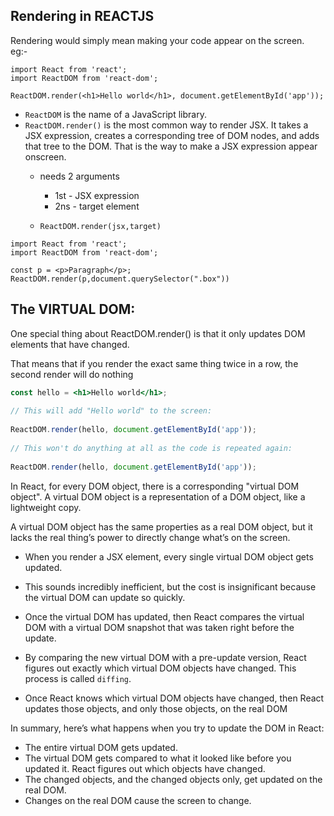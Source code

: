 ## Rendering in REACTJS
Rendering would simply mean making your code appear on the screen. <br>
eg:-
```JSX
import React from 'react';
import ReactDOM from 'react-dom';

ReactDOM.render(<h1>Hello world</h1>, document.getElementById('app'));
```
- `ReactDOM` is the name of a JavaScript library. 
- `ReactDOM.render()` is the most common way to render JSX. It takes a JSX expression, creates a corresponding tree of DOM nodes, and adds that tree to the DOM. That is the way to make a JSX expression appear onscreen. 
  - needs 2 arguments
    - 1st - JSX expression
    - 2ns - target element
  
  - `ReactDOM.render(jsx,target)` 

```JSX
import React from 'react';
import ReactDOM from 'react-dom';

const p = <p>Paragraph</p>;
ReactDOM.render(p,document.querySelector(".box"))
```

## The VIRTUAL DOM:
One special thing about ReactDOM.render() is that it only updates DOM elements that have changed.

That means that if you render the exact same thing twice in a row, the second render will do nothing 

```jsx
const hello = <h1>Hello world</h1>;
 
// This will add "Hello world" to the screen:
 
ReactDOM.render(hello, document.getElementById('app'));
 
// This won't do anything at all as the code is repeated again:
 
ReactDOM.render(hello, document.getElementById('app'));
```

In React, for every DOM object, there is a corresponding "virtual DOM object".
 A virtual DOM object is a representation of a DOM object, like a lightweight copy.

A virtual DOM object has the same properties as a real DOM object, but it lacks the real thing’s power to directly change what’s on the screen.
 
  - When you render a JSX element, every single virtual DOM object gets updated.

  - This sounds incredibly inefficient, but the cost is insignificant because the virtual DOM can update so quickly.

  - Once the virtual DOM has updated, then React compares the virtual DOM with a virtual DOM snapshot that was taken right before the update.

  - By comparing the new virtual DOM with a pre-update version, React figures out exactly which virtual DOM objects have changed. This process is called `diffing`.

  - Once React knows which virtual DOM objects have changed, then React updates those objects, and only those objects, on the real DOM
  
In summary, here’s what happens when you try to update the DOM in React:

- The entire virtual DOM gets updated.
- The virtual DOM gets compared to what it looked like before you updated it. React figures out which objects have changed.
- The changed objects, and the changed objects only, get updated on the real DOM.
- Changes on the real DOM cause the screen to change.